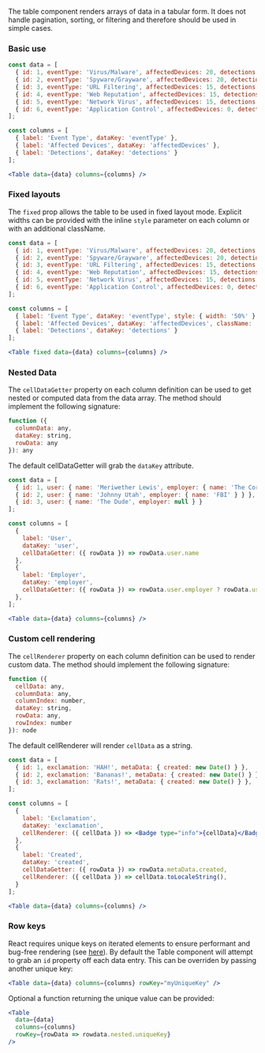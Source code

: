 The table component renders arrays of data in a tabular form. It does not handle
pagination, sorting, or filtering and therefore should be used in simple cases.

### Basic use

```jsx
const data = [
  { id: 1, eventType: 'Virus/Malware', affectedDevices: 20, detections: 634 },
  { id: 2, eventType: 'Spyware/Grayware', affectedDevices: 20, detections: 634 },
  { id: 3, eventType: 'URL Filtering', affectedDevices: 15, detections: 598 },
  { id: 4, eventType: 'Web Reputation', affectedDevices: 15, detections: 598 },
  { id: 5, eventType: 'Network Virus', affectedDevices: 15, detections: 497 },
  { id: 6, eventType: 'Application Control', affectedDevices: 0, detections: 0 }
];

const columns = [
  { label: 'Event Type', dataKey: 'eventType' },
  { label: 'Affected Devices', dataKey: 'affectedDevices' },
  { label: 'Detections', dataKey: 'detections' }
];

<Table data={data} columns={columns} />
```

### Fixed layouts

The `fixed` prop allows the table to be used in fixed layout mode. Explicit widths can be provided
with the inline `style` parameter on each column or with an additional className.

```jsx
const data = [
  { id: 1, eventType: 'Virus/Malware', affectedDevices: 20, detections: 634 },
  { id: 2, eventType: 'Spyware/Grayware', affectedDevices: 20, detections: 634 },
  { id: 3, eventType: 'URL Filtering', affectedDevices: 15, detections: 598 },
  { id: 4, eventType: 'Web Reputation', affectedDevices: 15, detections: 598 },
  { id: 5, eventType: 'Network Virus', affectedDevices: 15, detections: 497 },
  { id: 6, eventType: 'Application Control', affectedDevices: 0, detections: 0 }
];

const columns = [
  { label: 'Event Type', dataKey: 'eventType', style: { width: '50%' } },
  { label: 'Affected Devices', dataKey: 'affectedDevices', className: 'column-width-35p' },
  { label: 'Detections', dataKey: 'detections' }
];

<Table fixed data={data} columns={columns} />
```

### Nested Data

The `cellDataGetter` property on each column definition can be used to get nested or computed data from the data array. The method should implement the following signature:

```js static
function ({
  columnData: any,
  dataKey: string,
  rowData: any
}): any
```

The default cellDataGetter will grab the `dataKey` attribute.

```jsx
const data = [
  { id: 1, user: { name: 'Meriwether Lewis', employer: { name: 'The Corps of Discovery' } } },
  { id: 2, user: { name: 'Johnny Utah', employer: { name: 'FBI' } } },
  { id: 3, user: { name: 'The Dude', employer: null } }
];

const columns = [
  {
    label: 'User',
    dataKey: 'user',
    cellDataGetter: ({ rowData }) => rowData.user.name
  },
  {
    label: 'Employer',
    dataKey: 'employer',
    cellDataGetter: ({ rowData }) => rowData.user.employer ? rowData.user.employer.name : 'Unemployed'
  },
];

<Table data={data} columns={columns} />
```

### Custom cell rendering

The `cellRenderer` property on each column definition can be used to render custom data. The method should implement the following signature:

```js static
function ({
  cellData: any,
  columnData: any,
  columnIndex: number,
  dataKey: string,
  rowData: any,
  rowIndex: number
}): node
```

The default cellRenderer will render `cellData` as a string.

```jsx
const data = [
  { id: 1, exclamation: 'HAH!', metaData: { created: new Date() } },
  { id: 2, exclamation: 'Bananas!', metaData: { created: new Date() } },
  { id: 3, exclamation: 'Rats!', metaData: { created: new Date() } },
];

const columns = [
  {
    label: 'Exclamation',
    dataKey: 'exclamation',
    cellRenderer: ({ cellData }) => <Badge type="info">{cellData}</Badge>
  },
  {
    label: 'Created',
    dataKey: 'created',
    cellDataGetter: ({ rowData }) => rowData.metaData.created,
    cellRenderer: ({ cellData }) => cellData.toLocaleString(),
  }
];

<Table data={data} columns={columns} />
```

### Row keys

React requires unique keys on iterated elements to ensure performant and bug-free rendering (see [here](https://reactjs.org/docs/lists-and-keys.html#keys)). By default the Table component will attempt to grab an `id` property off each data entry. This can be overriden by passing another unique key:

```jsx static
<Table data={data} columns={columns} rowKey="myUniqueKey" />
```

Optional a function returning the unique value can be provided:

```jsx static
<Table
  data={data}
  columns={columns}
  rowKey={rowData => rowdata.nested.uniqueKey}
/>
```
